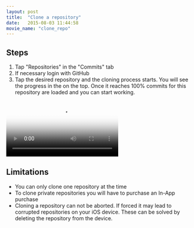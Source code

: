 ```yaml
---
layout: post
title:  "Clone a repository"
date:   2015-08-03 11:44:58
movie_name: "clone_repo"
---
```


## Steps

1. Tap "Repositories" in the "Commits" tab
2. If necessary login with GitHub
3. Tap the desired repository and the cloning process starts. You will see the progress in the on the top. Once it reaches 100% commits for this repository are loaded and you can start working.


<video controls poster="{{ baseurl }}/static/{{ page.movie_name }}_poster.tiff">
  <source src="{{ baseurl }}/static/{{ page.movie_name }}.mp4" type="video/mp4">
  Your browser does not support the video tag.
</video>

## Limitations

* You can only clone one repository at the time
* To clone private repositories you will have to purchase an In-App purchase
* Cloning a repository can not be aborted. If forced it may lead to corrupted repositories on your iOS device. These can be solved by deleting the repository from the device.
